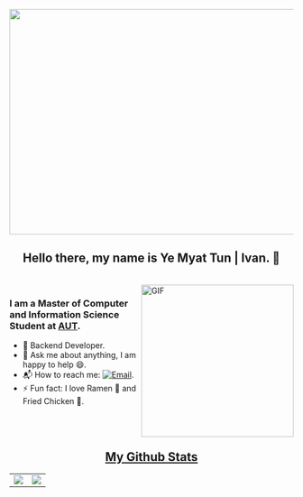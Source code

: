  <p align="center">
  <img src="https://media.tenor.com/pZdrOc2yjFkAAAAM/attack-on-titan-freedom.gif" width="800" height="400"/>
 </p>
 
<p>
  <h2 align="center"><b>Hello there, my name is Ye Myat Tun | Ivan. 👋</b></h2>
</p>

<br>

<img align="right" height="270px" alt="GIF" src="https://i.pinimg.com/originals/e4/26/70/e426702edf874b181aced1e2fa5c6cde.gif" />

### I am a Master of Computer and Information Science Student at <a href="https://www.aut.ac.nz/" target="_blank">AUT</a>.
- 🔭 Backend Developer.
- 💬 Ask me about anything, I am happy to help :smile:.
- 📬 How to reach me: [![Email](https://img.shields.io/badge/Email-ymt.yemyattun@gmail.com-red?style=flat-square&logo=gmail)](mailto:ymt.yemyattun@gmail.com).
- ⚡ Fun fact: I love Ramen 🍜 and Fried Chicken 🍗.


<br><br>

<h2 align="center"><u>My Github Stats</u></h2>
<table align="center">
  <tr>
    <td>
<img align="center" src="https://github-readme-stats-sigma-five.vercel.app/api/top-langs/?username=navi-nut&layout=compact&theme=dark&langs_count=10&exclude_repo=kasweb">
    </td>
    <td>
    <img align="center" src="https://github-readme-streak-stats.herokuapp.com/?user=navi-nut&theme=holi-theme">
    </td>
  </tr>
</table>



